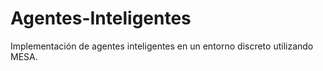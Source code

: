 # Agentes-Inteligentes
Implementación de agentes inteligentes en un entorno discreto utilizando MESA.
